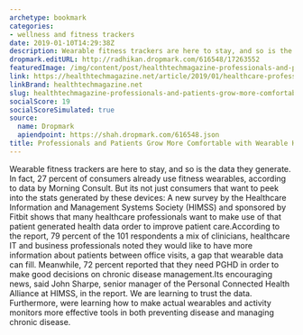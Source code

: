```yaml
---
archetype: bookmark
categories:
- wellness and fitness trackers
date: 2019-01-10T14:29:38Z
description: Wearable fitness trackers are here to stay, and so is the data they generate.
dropmark.editURL: http://radhikan.dropmark.com/616548/17263552
featuredImage: /img/content/post/healthtechmagazine-professionals-and-patients-grow-more-comfortable-with-wearable-health-data.JPG
link: https://healthtechmagazine.net/article/2019/01/healthcare-professionals-and-patients-grow-more-comfortable-wearable-data
linkBrand: healthtechmagazine.net
slug: healthtechmagazine-professionals-and-patients-grow-more-comfortable-with-wearable-health-data
socialScore: 19
socialScoreSimulated: true
source:
  name: Dropmark
  apiendpoint: https://shah.dropmark.com/616548.json
title: Professionals and Patients Grow More Comfortable with Wearable Health Data
---
```

Wearable fitness trackers are here to stay, and so is the data they generate. In fact, 27 percent of consumers already use fitness wearables, according to data by Morning Consult. But its not just consumers that want to peek into the stats generated by these devices: A new survey by the Healthcare Information and Management Systems Society (HIMSS) and sponsored by Fitbit shows that many healthcare professionals want to make use of that patient generated health data order to improve patient care.According to the report, 79 percent of the 101 respondents a mix of clinicians, healthcare IT and business professionals noted they would like to have more information about patients between office visits, a gap that wearable data can fill. Meanwhile, 72 percent reported that they need PGHD in order to make good decisions on chronic disease management.Its encouraging news, said John Sharpe, senior manager of the Personal Connected Health Alliance at HIMSS, in the report. We are learning to trust the data. Furthermore, were learning how to make actual wearables and activity monitors more effective tools in both preventing disease and managing chronic disease.

